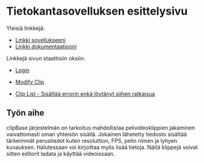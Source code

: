 # Tietokantasovelluksen esittelysivu

Yleisiä linkkejä:

* [Linkki sovellukseeni](http://jhupanen.users.cs.helsinki.fi/clipBase/)
* [Linkki dokumentaatiooni](https://github.com/frozenliquidstudios/Tsoha-Bootstrap/tree/master/doc)

Linkkejä sivun staattisiin oksiin:
* [Login](http://jhupanen.users.cs.helsinki.fi/clipBase/login)
* [Modify Clip](http://jhupanen.users.cs.helsinki.fi/clipBase/modifyclip)

* [Clip List - Sisältää errorin enkä löytänyt siihen ratkaisua](http://jhupanen.users.cs.helsinki.fi/clipBase/clipList)

## Työn aihe

clipBase järjestelmän on tarkoitus mahdollistaa pelivideoklippien jakaminen vaivattomasti oman yhteisön sisällä. Jokainen lähetetty tiedosto sisältää tärkeimmät perustiedot kuten resoluttion, FPS, pelin nimen ja lyhyen kuvauksen. Halutessaan voi kirjoittaa myös lisää tietoja. Näitä klippejä voivat sitten editorit ladata ja käyttää videoissaan.